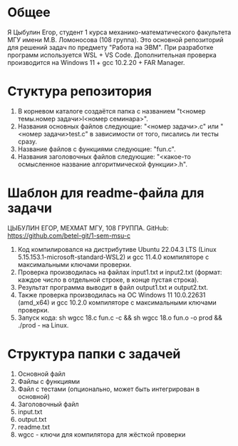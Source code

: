 # Общее
Я Цыбулин Егор, студент 1 курса механико-математического факультета МГУ имени М.В. Ломоносова (108 группа).
Это основной репозиторий для решений задач по предмету "Работа на ЭВМ".
При разработке программ используется WSL + VS Code. Дополнительная проверка производится на Windows 11 + gcc 10.2.20 + FAR Manager.

# Стуктура репозитория
1. В корневом каталоге создаётся папка с названием "t<номер темы.номер задачи>l<номер семинара>".
2. Названия основных файлов следующие: "<номер задачи>.c" или "<номер задачи>test.c" в зависимости от того, писались ли тесты сразу.
3. Название файлов с функциями следующие: "fun.c".
4. Названия заголовочных файлов следующие: "<какое-то осмысленное название алгоритмической функции>.h".

# Шаблон для readme-файла для задачи
ЦЫБУЛИН ЕГОР, МЕХМАТ МГУ, 108 ГРУППА.
GitHub: https://github.com/betel-git/1-sem-msu-c

1. Код компилировался на дистрибутиве Ubuntu 22.04.3 LTS (Linux 5.15.153.1-microsoft-standard-WSL2) и gcc 11.4.0 компиляторе
с максимальными ключами проверки.
2. Проверка производилась на файлах input1.txt и input2.txt (формат: каждое число в отдельной строке, в конце пустая строка).
3. Результат программа выводит в файл output1.txt и output2.txt.
4. Также проверка производилась на ОС Windows 11 10.0.22631 (amd_x64) и gcc 10.2.0 компиляторе с максимальными ключами проверки.
5. Запуск кода: sh wgcc 18.c fun.c -c && sh wgcc 18.o fun.o -o prod && ./prod - на Linux.

# Структура папки с задачей
1. Основной файл
2. Файлы с функциями
3. Файл с тестами (опционально, может быть интегрирован в основной)
4. Заголовочный файл
5. input.txt
6. output.txt
7. readme.txt
8. wgcc - ключи для компилятора для жёсткой проверки
